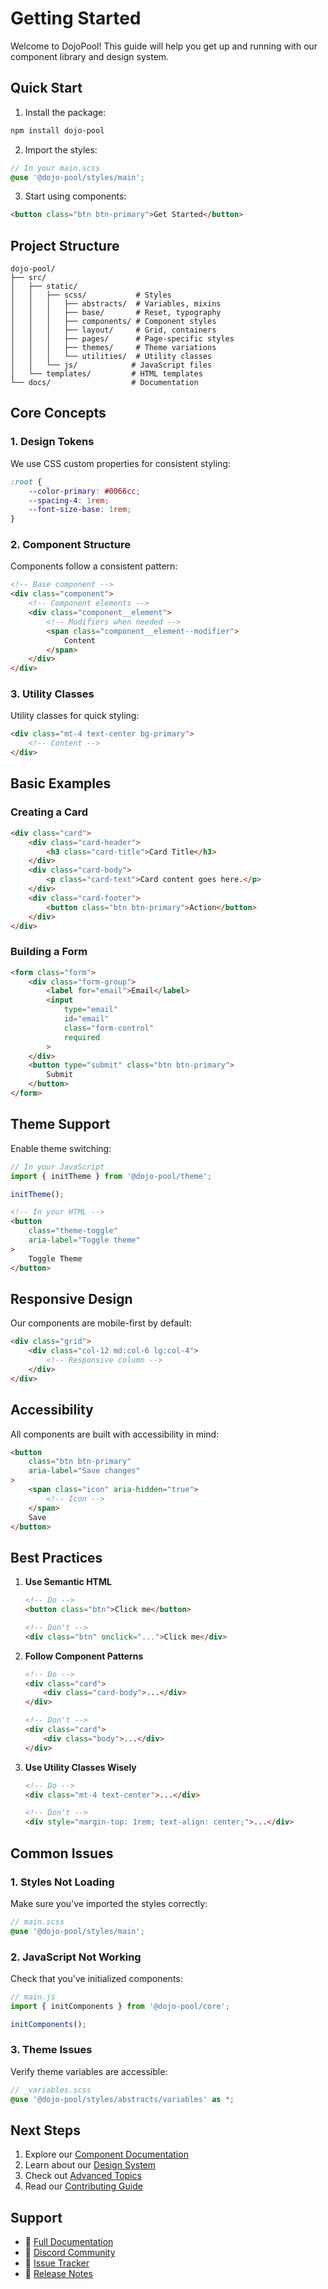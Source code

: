 # Getting Started

Welcome to DojoPool! This guide will help you get up and running with our component library and design system.

## Quick Start

1. Install the package:
```bash
npm install dojo-pool
```

2. Import the styles:
```scss
// In your main.scss
@use '@dojo-pool/styles/main';
```

3. Start using components:
```html
<button class="btn btn-primary">Get Started</button>
```

## Project Structure

```
dojo-pool/
├── src/
│   ├── static/
│   │   ├── scss/           # Styles
│   │   │   ├── abstracts/  # Variables, mixins
│   │   │   ├── base/       # Reset, typography
│   │   │   ├── components/ # Component styles
│   │   │   ├── layout/     # Grid, containers
│   │   │   ├── pages/      # Page-specific styles
│   │   │   ├── themes/     # Theme variations
│   │   │   └── utilities/  # Utility classes
│   │   └── js/            # JavaScript files
│   └── templates/         # HTML templates
└── docs/                  # Documentation
```

## Core Concepts

### 1. Design Tokens

We use CSS custom properties for consistent styling:

```scss
:root {
    --color-primary: #0066cc;
    --spacing-4: 1rem;
    --font-size-base: 1rem;
}
```

### 2. Component Structure

Components follow a consistent pattern:

```html
<!-- Base component -->
<div class="component">
    <!-- Component elements -->
    <div class="component__element">
        <!-- Modifiers when needed -->
        <span class="component__element--modifier">
            Content
        </span>
    </div>
</div>
```

### 3. Utility Classes

Utility classes for quick styling:

```html
<div class="mt-4 text-center bg-primary">
    <!-- Content -->
</div>
```

## Basic Examples

### Creating a Card

```html
<div class="card">
    <div class="card-header">
        <h3 class="card-title">Card Title</h3>
    </div>
    <div class="card-body">
        <p class="card-text">Card content goes here.</p>
    </div>
    <div class="card-footer">
        <button class="btn btn-primary">Action</button>
    </div>
</div>
```

### Building a Form

```html
<form class="form">
    <div class="form-group">
        <label for="email">Email</label>
        <input 
            type="email" 
            id="email" 
            class="form-control"
            required
        >
    </div>
    <button type="submit" class="btn btn-primary">
        Submit
    </button>
</form>
```

## Theme Support

Enable theme switching:

```javascript
// In your JavaScript
import { initTheme } from '@dojo-pool/theme';

initTheme();
```

```html
<!-- In your HTML -->
<button 
    class="theme-toggle"
    aria-label="Toggle theme"
>
    Toggle Theme
</button>
```

## Responsive Design

Our components are mobile-first by default:

```html
<div class="grid">
    <div class="col-12 md:col-6 lg:col-4">
        <!-- Responsive column -->
    </div>
</div>
```

## Accessibility

All components are built with accessibility in mind:

```html
<button 
    class="btn btn-primary"
    aria-label="Save changes"
>
    <span class="icon" aria-hidden="true">
        <!-- Icon -->
    </span>
    Save
</button>
```

## Best Practices

1. **Use Semantic HTML**
   ```html
   <!-- Do -->
   <button class="btn">Click me</button>
   
   <!-- Don't -->
   <div class="btn" onclick="...">Click me</div>
   ```

2. **Follow Component Patterns**
   ```html
   <!-- Do -->
   <div class="card">
       <div class="card-body">...</div>
   </div>
   
   <!-- Don't -->
   <div class="card">
       <div class="body">...</div>
   </div>
   ```

3. **Use Utility Classes Wisely**
   ```html
   <!-- Do -->
   <div class="mt-4 text-center">...</div>
   
   <!-- Don't -->
   <div style="margin-top: 1rem; text-align: center;">...</div>
   ```

## Common Issues

### 1. Styles Not Loading

Make sure you've imported the styles correctly:

```scss
// main.scss
@use '@dojo-pool/styles/main';
```

### 2. JavaScript Not Working

Check that you've initialized components:

```javascript
// main.js
import { initComponents } from '@dojo-pool/core';

initComponents();
```

### 3. Theme Issues

Verify theme variables are accessible:

```scss
// _variables.scss
@use '@dojo-pool/styles/abstracts/variables' as *;
```

## Next Steps

1. Explore our [Component Documentation](../components/README.md)
2. Learn about our [Design System](../styles/README.md)
3. Check out [Advanced Topics](advanced/README.md)
4. Read our [Contributing Guide](contributing/README.md)

## Support

- 📖 [Full Documentation](https://docs.dojopool.com)
- 💬 [Discord Community](https://discord.gg/dojopool)
- 🐛 [Issue Tracker](https://github.com/your-org/dojo-pool/issues)
- 📝 [Release Notes](../CHANGELOG.md) 